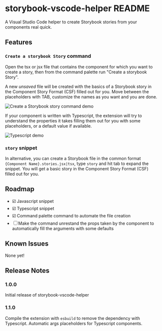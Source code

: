 # storybook-vscode-helper README

A Visual Studio Code helper to create Storybook stories from your components real quick.

## Features


### `Create a storybook Story` command

Open the tsx or jsx file that contains the component for which you want to create a story, then from the command palette run "Create a storybook Story". 

A new _unsaved_ file will be created with the basics of a Storybook story in the Component Story Format (CSF) filled out for you. Move between the placeholders with TAB, customize the names as you want and you are done.

![Create a Storybook story command demo](command-demo.gif)

If your component is written with Typescript, the extension will try to understand the properties it takes filling them out for you with some placeholders, or a default value if available.

![Typescript demo](command-demo-typescript.gif)

### `story` snippet

In alternative, you can create a Storybook file in the common format `{Component Name}.stories.jsx|tsx`, type `story` and hit tab to expand the snippet. You will get a basic story in the Component Story Format (CSF) filled out for you. 

## Roadmap

- ☑️ Javascript snippet
- ☑️ Typescript snippet
- ☑️ Command palette command to automate the file creation
- ☐ Make the command unrestand the props taken by the component to automatically fill the arguments with some defaults

## Known Issues

None yet!

## Release Notes

### 1.0.0

Initial release of storybook-vscode-helper
### 1.1.0

Compile the extension with `esbuild` to remove the dependency with Typescript.
Automatic args placeholders for Typescript components.
